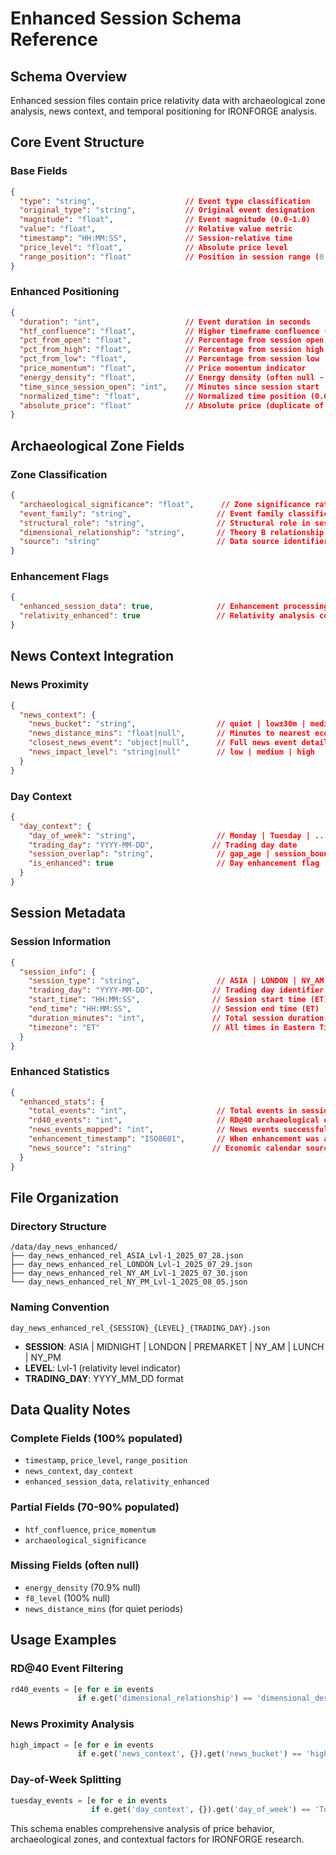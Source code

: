 # Enhanced Session Schema Reference

## Schema Overview

Enhanced session files contain price relativity data with archaeological zone analysis, news context, and temporal positioning for IRONFORGE analysis.

## Core Event Structure

### Base Fields
```json
{
  "type": "string",                    // Event type classification
  "original_type": "string",           // Original event designation  
  "magnitude": "float",                // Event magnitude (0.0-1.0)
  "value": "float",                    // Relative value metric
  "timestamp": "HH:MM:SS",             // Session-relative time
  "price_level": "float",              // Absolute price level
  "range_position": "float"            // Position in session range (0.0-1.0)
}
```

### Enhanced Positioning
```json
{
  "duration": "int",                   // Event duration in seconds
  "htf_confluence": "float",           // Higher timeframe confluence (0.0-1.0)
  "pct_from_open": "float",            // Percentage from session open
  "pct_from_high": "float",            // Percentage from session high  
  "pct_from_low": "float",             // Percentage from session low
  "price_momentum": "float",           // Price momentum indicator
  "energy_density": "float",           // Energy density (often null - 70.9%)
  "time_since_session_open": "int",    // Minutes since session start
  "normalized_time": "float",          // Normalized time position (0.0-1.0)
  "absolute_price": "float"            // Absolute price (duplicate of price_level)
}
```

## Archaeological Zone Fields

### Zone Classification
```json
{
  "archaeological_significance": "float",      // Zone significance rating
  "event_family": "string",                   // Event family classification
  "structural_role": "string",                // Structural role in session
  "dimensional_relationship": "string",       // Theory B relationship
  "source": "string"                          // Data source identifier
}
```

### Enhancement Flags
```json
{
  "enhanced_session_data": true,              // Enhancement processing flag
  "relativity_enhanced": true                 // Relativity analysis complete
}
```

## News Context Integration

### News Proximity
```json
{
  "news_context": {
    "news_bucket": "string",                  // quiet | low±30m | medium±60m | high±120m
    "news_distance_mins": "float|null",       // Minutes to nearest economic event
    "closest_news_event": "object|null",      // Full news event details
    "news_impact_level": "string|null"        // low | medium | high
  }
}
```

### Day Context  
```json
{
  "day_context": {
    "day_of_week": "string",                  // Monday | Tuesday | ... | Sunday
    "trading_day": "YYYY-MM-DD",             // Trading day date
    "session_overlap": "string",              // gap_age | session_boundary | within_session
    "is_enhanced": true                       // Day enhancement flag
  }
}
```

## Session Metadata

### Session Information
```json
{
  "session_info": {
    "session_type": "string",                 // ASIA | LONDON | NY_AM | NY_PM | etc
    "trading_day": "YYYY-MM-DD",             // Trading day identifier
    "start_time": "HH:MM:SS",                // Session start time (ET)
    "end_time": "HH:MM:SS",                  // Session end time (ET)  
    "duration_minutes": "int",               // Total session duration
    "timezone": "ET"                         // All times in Eastern Time
  }
}
```

### Enhanced Statistics
```json
{
  "enhanced_stats": {
    "total_events": "int",                    // Total events in session
    "rd40_events": "int",                     // RD@40 archaeological events
    "news_events_mapped": "int",              // News events successfully mapped
    "enhancement_timestamp": "ISO8601",       // When enhancement was applied
    "news_source": "string"                  // Economic calendar source
  }
}
```

## File Organization

### Directory Structure
```
/data/day_news_enhanced/
├── day_news_enhanced_rel_ASIA_Lvl-1_2025_07_28.json
├── day_news_enhanced_rel_LONDON_Lvl-1_2025_07_29.json  
├── day_news_enhanced_rel_NY_AM_Lvl-1_2025_07_30.json
└── day_news_enhanced_rel_NY_PM_Lvl-1_2025_08_05.json
```

### Naming Convention
`day_news_enhanced_rel_{SESSION}_{LEVEL}_{TRADING_DAY}.json`

- **SESSION**: ASIA | MIDNIGHT | LONDON | PREMARKET | NY_AM | LUNCH | NY_PM
- **LEVEL**: Lvl-1 (relativity level indicator)  
- **TRADING_DAY**: YYYY_MM_DD format

## Data Quality Notes

### Complete Fields (100% populated)
- `timestamp`, `price_level`, `range_position`
- `news_context`, `day_context`
- `enhanced_session_data`, `relativity_enhanced`

### Partial Fields (70-90% populated)  
- `htf_confluence`, `price_momentum`
- `archaeological_significance`

### Missing Fields (often null)
- `energy_density` (70.9% null)
- `f8_level` (100% null)
- `news_distance_mins` (for quiet periods)

## Usage Examples

### RD@40 Event Filtering
```python
rd40_events = [e for e in events 
               if e.get('dimensional_relationship') == 'dimensional_destiny_40pct']
```

### News Proximity Analysis
```python
high_impact = [e for e in events 
               if e.get('news_context', {}).get('news_bucket') == 'high±120m']
```

### Day-of-Week Splitting
```python
tuesday_events = [e for e in events 
                  if e.get('day_context', {}).get('day_of_week') == 'Tuesday']
```

This schema enables comprehensive analysis of price behavior, archaeological zones, and contextual factors for IRONFORGE research.
